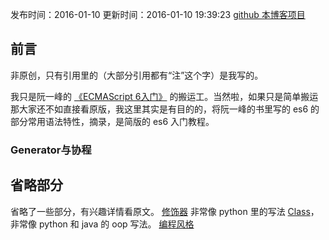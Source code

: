 发布时间：2016-01-10
更新时间：2016-01-10 19:39:23
[github 本博客项目](https://github.com/SimplyY/Blog/)


## 前言
非原创，只有引用里的（大部分引用都有“注”这个字）是我写的。

我只是阮一峰的 [《ECMAScript 6入门》](http://es6.ruanyifeng.com/)  的搬运工。当然啦，如果只是简单搬运那大家还不如直接看原版，我这里其实是有目的的，将阮一峰的书里写的 es6 的部分常用语法特性，摘录，是简版的 es6 入门教程。

### Generator与协程


## 省略部分
省略了一些部分，有兴趣详情看原文。
[修饰器](http://es6.ruanyifeng.com/#docs/decorator) 非常像 python 里的写法
[Class](http://es6.ruanyifeng.com/#docs/class)，非常像 python 和 java 的 oop 写法。
[编程风格](http://es6.ruanyifeng.com/#docs/style)
